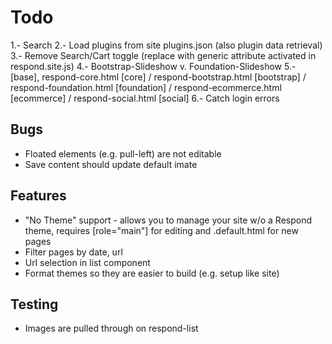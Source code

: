 # Todo
1.- Search
2.- Load plugins from site plugins.json (also plugin data retrieval)
3.- Remove Search/Cart toggle (replace with generic attribute activated in respond.site.js)
4.- Bootstrap-Slideshow v. Foundation-Slideshow
5.- [base], respond-core.html [core] / respond-bootstrap.html [bootstrap] / respond-foundation.html [foundation] / respond-ecommerce.html [ecommerce] / respond-social.html [social]
6.- Catch login errors

## Bugs
- Floated elements (e.g. pull-left) are not editable
- Save content should update default imate

## Features



- "No Theme" support - allows you to manage your site w/o a Respond theme, requires [role="main"] for editing and .default.html for new pages
- Filter pages by date, url
- Url selection in list component 
- Format themes so they are easier to build (e.g. setup like site)

## Testing
- Images are pulled through on respond-list